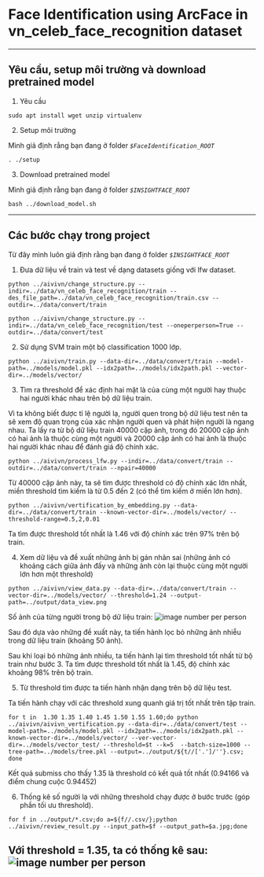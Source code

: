 # Face Identification using ArcFace in vn_celeb_face_recognition dataset 

----
## Yêu cầu, setup môi trường và download pretrained model

1. Yêu cầu

```
sudo apt install wget unzip virtualenv
```

2. Setup môi trường

Mình giả định rẳng bạn đang ở folder *`$FaceIdentification_ROOT`*

```
. ./setup
```

3. Download pretrained model

Mình giả định rằng bạn đang ở folder *`$INSIGHTFACE_ROOT`*

```
bash ../download_model.sh
```
----
## Các bước chạy trong project

Từ đây mình luôn giả định rằng bạn đang ở folder *`$INSIGHTFACE_ROOT`*

1. Đưa dữ liệu về train và test về dạng datasets giống với lfw dataset.


```
python ../aivivn/change_structure.py --indir=../data/vn_celeb_face_recognition/train --des_file_path=../data/vn_celeb_face_recognition/train.csv --outdir=../data/convert/train
```
```
python ../aivivn/change_structure.py --indir=../data/vn_celeb_face_recognition/test --oneperperson=True --outdir=../data/convert/test
```

2. Sử dụng SVM train một bộ classification 1000 lớp.

```
python ../aivivn/train.py --data-dir=../data/convert/train --model-path=../models/model.pkl --idx2path=../models/idx2path.pkl --vector-dir=../models/vector/
```

3. Tìm ra threshold để xác định hai mặt là của cùng một người hay thuộc hai người khác nhau trên bộ dữ liệu train.

Vì ta không biết được tỉ lệ người lạ, người quen trong bộ dữ liệu test nên ta sẽ xem độ quan trọng của xác nhận người quen và phát hiện người là ngang nhau. Ta lấy ra từ bộ dữ liệu train 40000 cặp ảnh, trong đó 20000 cặp ảnh có hai ảnh là thuộc cùng một người và 20000 cặp ảnh có hai ảnh là thuộc hai người khác nhau để đánh giá độ chính xác.

```
python ../aivivn/process_lfw.py --indir=../data/convert/train --outdir=../data/convert/train --npair=40000
```
Từ 40000 cặp ảnh này, ta sẽ tìm được threshold có độ chính xác lớn nhất, miền threshold tìm kiếm là từ 0.5 đến 2 (có thể tìm kiếm ở miền lớn hơn).

```
python ../aivivn/vertification_by_embedding.py --data-dir=../data/convert/train --known-vector-dir=../models/vector/ --threshold-range=0.5,2,0.01
```
Ta tìm được threshold tốt nhất là 1.46 với độ chính xác trên 97% trên bộ train.

4. Xem dữ liệu và đề xuất những ảnh bị gán nhãn sai (những ảnh có khoảng cách giữa ảnh đấy và những ảnh còn lại thuộc cùng một người lớn hơn một threshold)

```
python ../aivivn/view_data.py --data-dir=../data/convert/train --vector-dir=../models/vector/ --threshold=1.24 --output-path=../output/data_view.png
```
Số ảnh của từng người trong bộ dữ liệu train:
![image number per person](https://github.com/cuongvomanh/FaceIdentification/resources/file_number2n.png)

Sau đó dựa vào những đề xuất này, ta tiến hành lọc bỏ những ảnh nhiễu trong dữ liệu train (khoảng 50 ảnh).

Sau khi loại bỏ những ảnh nhiều, ta tiến hành lại tìm threshold tốt nhất từ bộ train như bước 3.
Ta tìm được threshold tốt nhất là 1.45, độ chính xác khoảng 98% trên bộ train.

5. Từ threshold tìm được ta tiến hành nhận dạng trên bộ dữ liệu test.

Ta tiến hành chạy với các threshold xung quanh giá trị tốt nhất trên tập train.

```
for t in  1.30 1.35 1.40 1.45 1.50 1.55 1.60;do python ../aivivn/aivivn_vertification.py --data-dir=../data/convert/test --model-path=../models/model.pkl --idx2path=../models/idx2path.pkl --known-vector-dir=../models/vector/ --ver-vector-dir=../models/vector_test/ --threshold=$t --k=5  --batch-size=1000 --tree-path=../models/tree.pkl --output=../output/${t//['.']/''}.csv; done
```

Kết quả submiss cho thấy 1.35 là threshold có kết quả tốt nhất (0.94166 và điểm chung cuộc 0.94452)

6. Thống kê số người lạ với những threshold chạy được ở bước trước (góp phần tối ưu threshold).

```
for f in ../output/*.csv;do a=${f//.csv/};python ../aivivn/review_result.py --input_path=$f --output_path=$a.jpg;done
```
Với threshold = 1.35, ta có thống kê sau:
![image number per person](https://github.com/cuongvomanh/FaceIdentification/resources/135.jpg)
----
